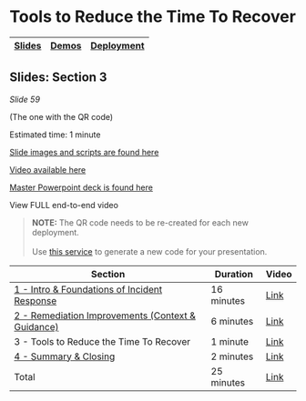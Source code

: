 # Tools to Reduce the Time To Recover

| [Slides](/ops20/slides/README.md) | [Demos](/ops20/demos/README.md) | [Deployment](/ops20/deployment/README.md) | 
|--------|-------|------------|

## Slides: Section 3

*Slide 59*

(The one with the QR code)

Estimated time: 1 minute

[Slide images and scripts are found here](../../script/OPS20_Speaking_Script.md)

[Video available here](https://globaleventcdn.blob.core.windows.net/assets/ops/ops20/video/02_Presentation_Section_Three.mp4)

[Master Powerpoint deck is found here](https://globaleventcdn.blob.core.windows.net/assets/ops/ops20/slides/OPS20_Responding_to_Incidents_Oct3.pptx)

View FULL end-to-end video

>**NOTE:** The QR code needs to be re-created for each new deployment.
<br /><br /> Use [this service](https://www.qrcode-monkey.com/) to generate a new code for your presentation.

| Section  | Duration | Video |
|----------|----------|-------|
|[1 - Intro & Foundations of Incident Response](../../section/01/README.md)|16 minutes |[Link](https://globaleventcdn.blob.core.windows.net/assets/ops/ops20/video/02_Presentation_Section_One.mp4)
|[2 - Remediation Improvements (Context & Guidance)](../../section/02/README.md)|6 minutes  |[Link](https://globaleventcdn.blob.core.windows.net/assets/ops/ops20/video/02_Presentation_Section_Two.mp4)
|3 - Tools to Reduce the Time To Recover |1 minute   |[Link](https://globaleventcdn.blob.core.windows.net/assets/ops/ops20/video/02_Presentation_Section_Three.mp4)
|[4 - Summary & Closing](../../section/04/README.md)|2 minutes  |[Link](https://globaleventcdn.blob.core.windows.net/assets/ops/ops20/video/02_Presentation_Section_Four.mp4)
|Total       |25 minutes|[Link](https://coming.soon) 
